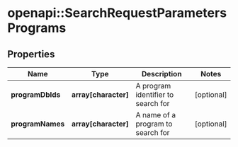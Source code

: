 # openapi::SearchRequestParametersPrograms

## Properties
Name | Type | Description | Notes
------------ | ------------- | ------------- | -------------
**programDbIds** | **array[character]** | A program identifier to search for | [optional] 
**programNames** | **array[character]** | A name of a program to search for | [optional] 


